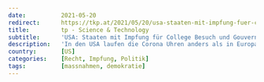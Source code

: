 ```yaml
---
date:          2021-05-20
redirect:      https://tkp.at/2021/05/20/usa-staaten-mit-impfung-fuer-college-besuch-und-gouverneur-verliert-abstimmung-ueber-lockdowns/
title:         tp - Science & Technology
subtitle:      'USA: Staaten mit Impfung für College Besuch und Gouverneur verliert Abstimmung über Lockdowns'
description:   'In den USA laufen die Corona Uhren anders als in Europa. In der Hälfte der Bundesstaaten sind Einschränkungen und Maskenpflicht aufgehoben und teils sogar verboten, in Europa nur in Schweden und Belarus. Und in den USA gibt es auch noch eine lebendige Demokratie, denn die Wähler können die Exekutive per Abstimmung in die Schranken verweisen, …'
country:       [US]
categories:    [Recht, Impfung, Politik]
tags:          [massnahmen, demokratie]
---
```

